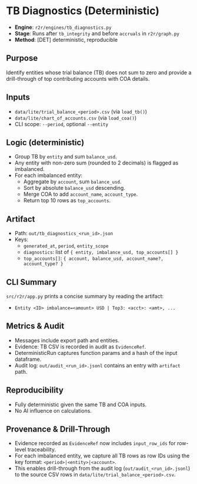 # TB Diagnostics (Deterministic)

- **Engine**: `r2r/engines/tb_diagnostics.py`
- **Stage**: Runs after `tb_integrity` and before `accruals` in `r2r/graph.py`
- **Method**: [DET] deterministic, reproducible

## Purpose
Identify entities whose trial balance (TB) does not sum to zero and provide a drill-through of top contributing accounts with COA details.

## Inputs
- `data/lite/trial_balance_<period>.csv` (via `load_tb()`)
- `data/lite/chart_of_accounts.csv` (via `load_coa()`)
- CLI scope: `--period`, optional `--entity`

## Logic (deterministic)
- Group TB by `entity` and sum `balance_usd`.
- Any entity with non-zero sum (rounded to 2 decimals) is flagged as imbalanced.
- For each imbalanced entity:
  - Aggregate by `account`, sum `balance_usd`.
  - Sort by absolute `balance_usd` descending.
  - Merge COA to add `account_name`, `account_type`.
  - Return top 10 rows as `top_accounts`.

## Artifact
- Path: `out/tb_diagnostics_<run_id>.json`
- Keys:
  - `generated_at`, `period`, `entity_scope`
  - `diagnostics`: list of `{ entity, imbalance_usd, top_accounts[] }`
  - `top_accounts[]`: `{ account, balance_usd, account_name?, account_type? }`

## CLI Summary
`src/r2r/app.py` prints a concise summary by reading the artifact:
- `Entity <ID> imbalance=<amount> USD | Top3: <acct>: <amt>, ...`

## Metrics & Audit
- Messages include export path and entities.
- Evidence: TB CSV is recorded in audit as `EvidenceRef`.
- DeterministicRun captures function params and a hash of the input dataframe.
- Audit log: `out/audit_<run_id>.jsonl` contains an entry with `artifact` path.

## Reproducibility

- Fully deterministic given the same TB and COA inputs.
- No AI influence on calculations.

## Provenance & Drill-Through

- Evidence recorded as `EvidenceRef` now includes `input_row_ids` for row-level traceability.
- For each imbalanced entity, we capture all TB rows as row IDs using the key format: `<period>|<entity>|<account>`.
- This enables drill-through from the audit log (`out/audit_<run_id>.jsonl`) to the source CSV rows in `data/lite/trial_balance_<period>.csv`.
